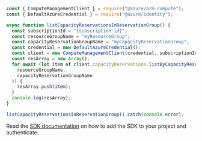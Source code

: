 ```javascript
const { ComputeManagementClient } = require("@azure/arm-compute");
const { DefaultAzureCredential } = require("@azure/identity");

async function listCapacityReservationsInReservationGroup() {
  const subscriptionId = "{subscription-id}";
  const resourceGroupName = "myResourceGroup";
  const capacityReservationGroupName = "myCapacityReservationGroup";
  const credential = new DefaultAzureCredential();
  const client = new ComputeManagementClient(credential, subscriptionId);
  const resArray = new Array();
  for await (let item of client.capacityReservations.listByCapacityReservationGroup(
    resourceGroupName,
    capacityReservationGroupName
  )) {
    resArray.push(item);
  }
  console.log(resArray);
}

listCapacityReservationsInReservationGroup().catch(console.error);
```

Read the [SDK documentation](https://github.com/Azure/azure-sdk-for-js/blob/%40azure%2Farm-compute_17.3.1/sdk/compute/arm-compute/README.md) on how to add the SDK to your project and authenticate.
